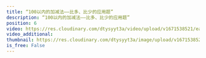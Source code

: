 ```yaml
---
title: “100以内的加减法——比多、比少的应用题”
description: “100以内的加减法——比多、比少的应用题”
position: 6
video: https://res.cloudinary.com/dtysyyt3a/video/upload/v1671538521/easymath/2年级上/02单元100以内的加减法/gbfns1rat76foskjkexh.mp4
video_additional: 
thumbnail: https://res.cloudinary.com/dtysyyt3a/image/upload/v1671538525/easymath/2年级上/02单元100以内的加减法/arz7ta0rnmlj1loqpjdm.png
is_free: False
---
```

